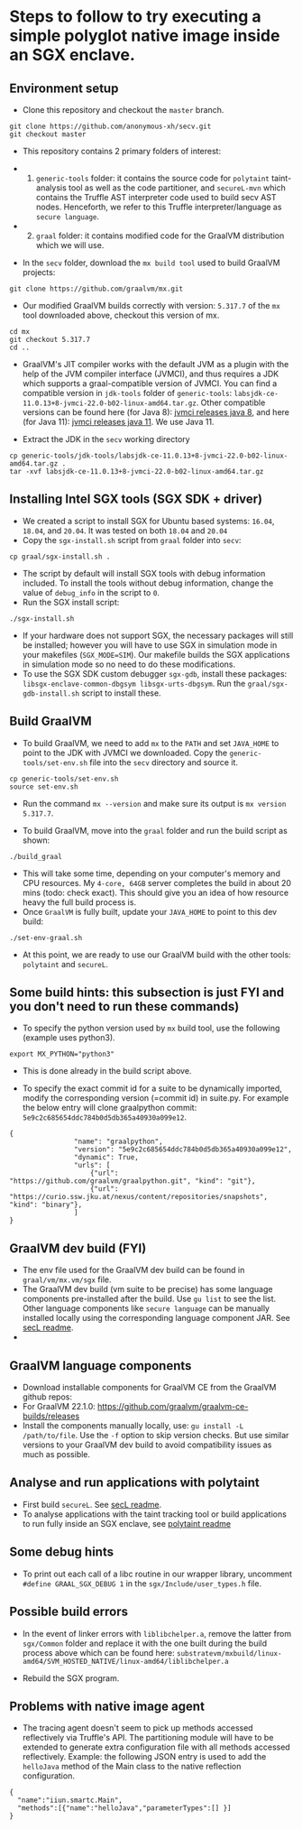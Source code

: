 # Steps to follow to try executing a simple polyglot native image inside an SGX enclave.




## Environment setup
- Clone this repository and checkout the `master` branch.
```
git clone https://github.com/anonymous-xh/secv.git
git checkout master
```
- This repository contains 2 primary folders of interest:
- 1. `generic-tools` folder: it contains the source code for `polytaint` taint-analysis tool as well as the code partitioner, and `secureL-mvn` which contains the Truffle AST interpreter code used to build secv AST nodes. Henceforth, we refer to this Truffle interpreter/language as `secure language`.
- 2. `graal` folder: it contains modified code for the GraalVM distribution which we will use.

- In the `secv` folder, download the `mx build tool` used to build GraalVM projects:
```
git clone https://github.com/graalvm/mx.git
```
- Our modified GraalVM builds correctly with version: `5.317.7` of the `mx` tool downloaded above, checkout this version of mx.
```
cd mx
git checkout 5.317.7
cd ..
```

- GraalVM's JIT compiler works with the default JVM as a plugin with the help of the JVM compiler interface (JVMCI), and thus requires a JDK which supports a graal-compatible version of JVMCI. You can find a compatible version in `jdk-tools` folder of `generic-tools`: `labsjdk-ce-11.0.13+8-jvmci-22.0-b02-linux-amd64.tar.gz`. Other compatible versions can be found here (for Java 8): [jvmci releases java 8](https://github.com/graalvm/graal-jvmci-8/releases), and here (for Java 11): [jvmci releases java 11](https://github.com/graalvm/labs-openjdk-11/releases). We use Java 11.

- Extract the JDK in the `secv` working directory
```
cp generic-tools/jdk-tools/labsjdk-ce-11.0.13+8-jvmci-22.0-b02-linux-amd64.tar.gz .
tar -xvf labsjdk-ce-11.0.13+8-jvmci-22.0-b02-linux-amd64.tar.gz
```

## Installing Intel SGX tools (SGX SDK + driver)
- We created a script to install SGX for Ubuntu based systems: `16.04`, `18.04`, and `20.04`. It was tested on both `18.04` and `20.04`
- Copy the `sgx-install.sh` script from `graal` folder into `secv`: 
```
cp graal/sgx-install.sh .

```
- The script by default will install SGX tools with debug information included. To install the tools without debug information, change the value of `debug_info` in the script to `0`.
- Run the SGX install script:
```
./sgx-install.sh

```
- If your hardware does not support SGX, the necessary packages will still be installed; however you will have to use SGX in simulation mode in your makefiles (`SGX_MODE=SIM`). Our makefile builds the SGX applications in simulation mode so no need to do these modifications.
- To use the SGX SDK custom debugger `sgx-gdb`, install these packages: `libsgx-enclave-common-dbgsym libsgx-urts-dbgsym`. Run the `graal/sgx-gdb-install.sh` script to install these.


## Build GraalVM

- To build GraalVM, we need to add `mx` to the `PATH` and set `JAVA_HOME` to point to the JDK with JVMCI we downloaded. Copy the `generic-tools/set-env.sh` file into the `secv` directory and source it.
```
cp generic-tools/set-env.sh
source set-env.sh

```
- Run the command `mx --version` and make sure its output is `mx version 5.317.7`.

- To build GraalVM, move into the `graal` folder and run the build script as shown:
```
./build_graal

```
- This will take some time, depending on your computer's memory and CPU resources. My `4-core, 64GB` server completes the build in about 20 mins (todo: check exact). This should give you an idea of how resource heavy the full build process is.
- Once `GraalVM` is fully built, update your `JAVA_HOME` to point to this dev build:
```
./set-env-graal.sh

```
- At this point, we are ready to use our GraalVM build with the other tools: `polytaint` and `secureL`.

## Some build hints: this subsection is just FYI and you don't need to run these commands)
- To specify the python version used by `mx` build tool, use the following (example uses python3).
```
export MX_PYTHON="python3"

```
- This is done already in the build script above.

- To specify the exact commit id for a suite to be dynamically imported, modify the corresponding version (=commit id) in suite.py. For example the below entry will clone graalpython commit: `5e9c2c685654ddc784b0d5db365a40930a099e12`.
```
{
                "name": "graalpython",
                "version": "5e9c2c685654ddc784b0d5db365a40930a099e12",
                "dynamic": True,
                "urls": [
                    {"url": "https://github.com/graalvm/graalpython.git", "kind": "git"},
                    {"url": "https://curio.ssw.jku.at/nexus/content/repositories/snapshots", "kind": "binary"},
                ]
}
```


## GraalVM dev build (FYI)
- The env file used for the GraalVM dev build can be found in `graal/vm/mx.vm/sgx` file.
- The GraalVM dev build (vm suite to be precise) has some language components pre-installed after the build. Use `gu list` to see the list. Other language components like `secure language` can be manually installed locally using the corresponding language component JAR. See [secL readme](./secureL-mvn/README.md).
- 

## GraalVM language components
- Download installable components for GraalVM CE from the GraalVM github repos:
- For GraalVM 22.1.0: https://github.com/graalvm/graalvm-ce-builds/releases
- Install the components manually locally, use: `gu install -L /path/to/file`. Use the `-f` option to skip version checks. But use similar versions to your GraalVM dev build to avoid compatibility issues as much as possible. 


## Analyse and run applications with polytaint
- First build `secureL`. See [secL readme](./secureL-mvn/README.md). 
- To analyse applications with the taint tracking tool or build applications to run fully inside an SGX enclave, see [polytaint readme](./polytaint/README.md)



## Some debug hints
- To print out each call of a libc routine in our wrapper library, uncomment `#define GRAAL_SGX_DEBUG 1` in the `sgx/Include/user_types.h` file.


## Possible build errors
- In the event of linker errors with `liblibchelper.a`, remove the latter from `sgx/Common` folder and replace it with the one built during the build process above which can be found here: `substratevm/mxbuild/linux-amd64/SVM_HOSTED_NATIVE/linux-amd64/liblibchelper.a`

- Rebuild the SGX program.


## Problems with native image agent
- The tracing agent doesn't seem to pick up methods accessed reflectively via Truffle's API. The partitioning module will have to be extended to generate extra configuration file with all methods accessed reflectively. Example: the following JSON entry is used to add the `helloJava` method of the Main class to the native reflection configuration.

```
{
  "name":"iiun.smartc.Main",
  "methods":[{"name":"helloJava","parameterTypes":[] }]
}
```

